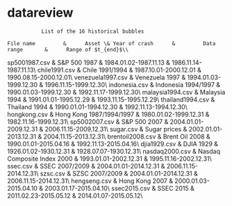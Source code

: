 # datareview

               List of the 16 historical bubbles

    File name         &      Asset \& Year of crash      &         Data range	    &      Range of $t_{end}$\\
   sp5001987.csv      &	S\&P 500 1987               & 	1984.01.02-1987.11.13 & 	1986.11.14-1987.11.13\\
   chile1991.csv      &	Chile 1991/1994             & 	1987.10.01-2000.12.01 & 	1990.08.15-2000.12.01\\
   venezuela1997.csv  &	Venezuela 1997              & 	1994.01.03-1999.12.30 & 	1996.11.15-1999.12.30\\
   indonesia.csv      &	Indonesia 1994/1997         & 	1990.01.03-1999.12.30 & 	1992.11.17-1999.12.30\\
   malaysia1994.csv   &	Malaysia 1994               & 	1991.01.01-1995.12.29 & 	1993.11.15-1995.12.29\\
   thailand1994.csv   &	Thailand 1994               & 	1990.01.01-1994.12.30 & 	1992.11.13-1994.12.30\\
   hongkong.csv       &	Hong Kong 1987/1994/1997    & 	1980.01.02-1999.12.31 &   1982.11.16-1999.12.31\\
   sp5002007.csv      &	S\&P 500 2007               & 	2004.01.01-2009.12.31 &   2006.11.15-2009.12.31\\
   sugar.csv          & Sugar prices                & 	2002.01.01-2013.12.31 & 	2004.11.15-2013.12.31\\
   brentoil2008.csv   &	Brent Oil 2008              & 	1990.01.01-2015.04.16 & 	1992.11.13-2015.04.16\\
   djia1929.csv       &	DJIA 1929                   & 	1926.01.02-1930.12.31 & 	1928.07.07-1930.12.31\\
   nasdaq2000.csv     &	Nasdaq Composite Index 2000 & 	1993.01.01-2002.12.31 & 	1995.11.16-2002.12.31\\
   ssec.csv           &	SSEC 2007/2009              & 	2004.01.01-2014.12.31 &   2006.11.15-2014.12.31\\
   szsc.csv           & SZSC 2007/2009              & 	2004.01.01-2014.12.31 & 	2006.11.15-2014.12.31\\
   hengseng.csv       &	Hong Kong 2007              & 	2000.01.03-2015.04.10 &   2003.01.17-2015.04.10\\
   ssec2015.csv       & SSEC 2015                   & 	2011.02.23-2015.05.12 &   2014.01.07-2015.05.12\\

